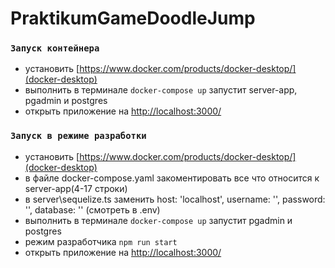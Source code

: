 # PraktikumGameDoodleJump

### `Запуск контейнера`

- установить [https://www.docker.com/products/docker-desktop/](docker-desktop)
- выполнить в терминале `docker-compose up` запустит server-app, pgadmin и postgres
- открыть приложение на [http://localhost:3000/](http://localhost:3000/)

### `Запуск в режиме разработки`

- установить [https://www.docker.com/products/docker-desktop/](docker-desktop)
- в файле docker-compose.yaml закоментировать все что относится к server-app(4-17 строки)
- в server\sequelize.ts заменить host: 'localhost', username: '', password: '', database: '' (смотреть в .env)
- выполнить в терминале `docker-compose up` запустит pgadmin и postgres
- режим разработчика `npm run start`
- открыть приложение на [http://localhost:3000/](http://localhost:3000/)

